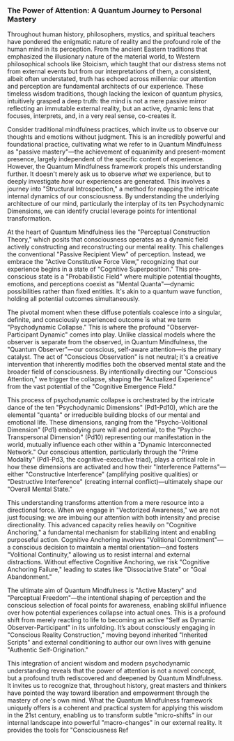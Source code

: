 ### The Power of Attention: A Quantum Journey to Personal Mastery

Throughout human history, philosophers, mystics, and spiritual teachers have pondered the enigmatic nature of reality and the profound role of the human mind in its perception. From the ancient Eastern traditions that emphasized the illusionary nature of the material world, to Western philosophical schools like Stoicism, which taught that our distress stems not from external events but from our interpretations of them, a consistent, albeit often understated, truth has echoed across millennia: our attention and perception are fundamental architects of our experience. These timeless wisdom traditions, though lacking the lexicon of quantum physics, intuitively grasped a deep truth: the mind is not a mere passive mirror reflecting an immutable external reality, but an active, dynamic lens that focuses, interprets, and, in a very real sense, co-creates it.

Consider traditional mindfulness practices, which invite us to observe our thoughts and emotions without judgment. This is an incredibly powerful and foundational practice, cultivating what we refer to in Quantum Mindfulness as "passive mastery"—the achievement of equanimity and present-moment presence, largely independent of the specific content of experience. However, the Quantum Mindfulness framework propels this understanding further. It doesn't merely ask us to observe *what* we experience, but to deeply investigate *how* our experiences are generated. This involves a journey into "Structural Introspection," a method for mapping the intricate internal dynamics of our consciousness. By understanding the underlying architecture of our mind, particularly the interplay of its ten Psychodynamic Dimensions, we can identify crucial leverage points for intentional transformation.

At the heart of Quantum Mindfulness lies the "Perceptual Construction Theory," which posits that consciousness operates as a dynamic field actively constructing and reconstructing our mental reality. This challenges the conventional "Passive Recipient View" of perception. Instead, we embrace the "Active Constitutive Force View," recognizing that our experience begins in a state of "Cognitive Superposition." This pre-conscious state is a "Probabilistic Field" where multiple potential thoughts, emotions, and perceptions coexist as "Mental Quanta"—dynamic possibilities rather than fixed entities. It's akin to a quantum wave function, holding all potential outcomes simultaneously.

The pivotal moment when these diffuse potentials coalesce into a singular, definite, and consciously experienced outcome is what we term "Psychodynamic Collapse." This is where the profound "Observer-Participant Dynamic" comes into play. Unlike classical models where the observer is separate from the observed, in Quantum Mindfulness, the "Quantum Observer"—our conscious, self-aware attention—is the primary catalyst. The act of "Conscious Observation" is not neutral; it's a creative intervention that inherently modifies both the observed mental state and the broader field of consciousness. By intentionally directing our "Conscious Attention," we trigger the collapse, shaping the "Actualized Experience" from the vast potential of the "Cognitive Emergence Field."

This process of psychodynamic collapse is orchestrated by the intricate dance of the ten "Psychodynamic Dimensions" (Pd1-Pd10), which are the elemental "quanta" or irreducible building blocks of our mental and emotional life. These dimensions, ranging from the "Psycho-Volitional Dimension" (Pd1) embodying pure will and potential, to the "Psycho-Transpersonal Dimension" (Pd10) representing our manifestation in the world, mutually influence each other within a "Dynamic Interconnected Network." Our conscious attention, particularly through the "Prime Modality" (Pd1-Pd3, the cognitive-executive triad), plays a critical role in how these dimensions are activated and how their "Interference Patterns"—either "Constructive Interference" (amplifying positive qualities) or "Destructive Interference" (creating internal conflict)—ultimately shape our "Overall Mental State."

This understanding transforms attention from a mere resource into a directional force. When we engage in "Vectorized Awareness," we are not just focusing; we are imbuing our attention with both intensity and precise directionality. This advanced capacity relies heavily on "Cognitive Anchoring," a fundamental mechanism for stabilizing intent and enabling purposeful action. Cognitive Anchoring involves "Volitional Commitment"—a conscious decision to maintain a mental orientation—and fosters "Volitional Continuity," allowing us to resist internal and external distractions. Without effective Cognitive Anchoring, we risk "Cognitive Anchoring Failure," leading to states like "Dissociative State" or "Goal Abandonment."

The ultimate aim of Quantum Mindfulness is "Active Mastery" and "Perceptual Freedom"—the intentional shaping of perception and the conscious selection of focal points for awareness, enabling skillful influence over how potential experiences collapse into actual ones. This is a profound shift from merely reacting to life to becoming an active "Self as Dynamic Observer-Participant" in its unfolding. It’s about consciously engaging in "Conscious Reality Construction," moving beyond inherited "Inherited Scripts" and external conditioning to author our own lives with genuine "Authentic Self-Origination."

This integration of ancient wisdom and modern psychodynamic understanding reveals that the power of attention is not a novel concept, but a profound truth rediscovered and deepened by Quantum Mindfulness. It invites us to recognize that, throughout history, great masters and thinkers have pointed the way toward liberation and empowerment through the mastery of one's own mind. What the Quantum Mindfulness framework uniquely offers is a coherent and practical system for applying this wisdom in the 21st century, enabling us to transform subtle "micro-shifts" in our internal landscape into powerful "macro-changes" in our external reality. It provides the tools for "Consciousness Ref